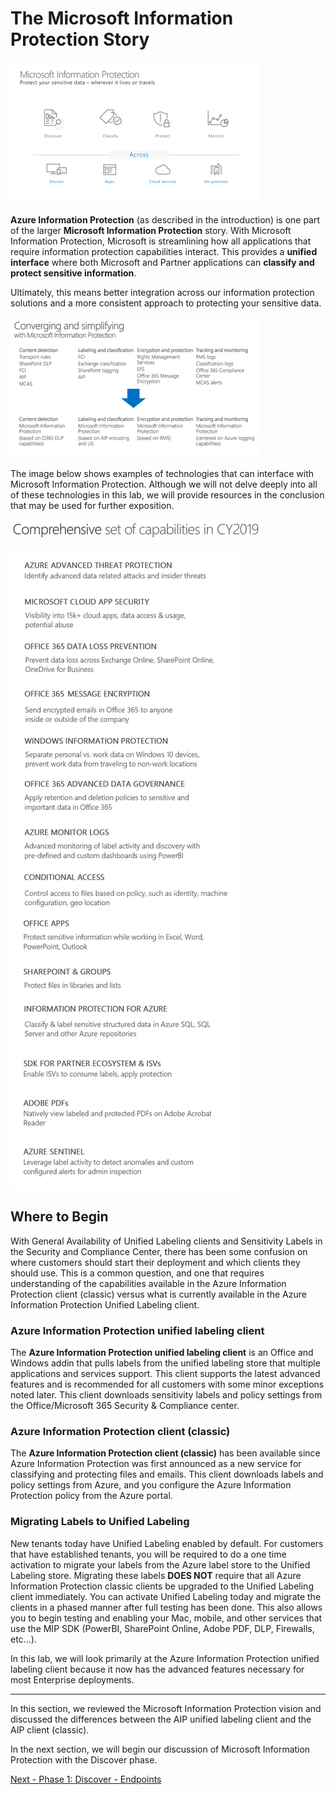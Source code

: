 # The Microsoft Information Protection Story

![](./media/MIPall.png) 

**Azure Information Protection** (as described in the introduction) is one part of the larger **Microsoft Information Protection** story.  With Microsoft Information Protection, Microsoft is streamlining how all applications that require information protection capabilities interact.  This provides a **unified interface** where both Microsoft and Partner applications can **classify and protect sensitive information**. 

Ultimately, this means better integration across our information protection solutions and a more consistent approach to protecting your sensitive data.

![](./media/MIPsimplify.png) 

The image below shows examples of technologies that can interface with Microsoft Information Protection. Although we will not delve deeply into all of these technologies in this lab, we will provide resources in the conclusion that may be used for further exposition.  

![](./media/MIPCapabilities.png)

![](./media/MIP.png) 

## Where to Begin

With General Availability of Unified Labeling clients and Sensitivity Labels in the Security and Compliance Center, there has been some confusion on where customers should start their deployment and which clients they should use. This is a common question, and one that requires understanding of the capabilities available in the Azure Information Protection client (classic) versus what is currently available in the Azure Information Protection Unified Labeling client. 

### Azure Information Protection unified labeling client 

The **Azure Information Protection unified labeling client** is an Office and Windows addin that pulls labels from the unified labeling store that multiple applications and services support. This client supports the latest advanced features and is recommended for all customers with some minor exceptions noted later. This client downloads sensitivity labels and policy settings from the Office/Microsoft 365 Security & Compliance center. 

### Azure Information Protection client (classic) 

The **Azure Information Protection client (classic)** has been available since Azure Information Protection was first announced as a new service for classifying and protecting files and emails. This client downloads labels and policy settings from Azure, and you configure the Azure Information Protection policy from the Azure portal. 

### Migrating Labels to Unified Labeling

New tenants today have Unified Labeling enabled by default.  For customers that have established tenants, you will be required to do a one time activation to migrate your labels from the Azure label store to the Unified Labeling store.  Migrating these labels **DOES NOT** require that all Azure Information Protection classic clients be upgraded to the Unified Labeling client immediately.  You can activate Unified Labeling today and migrate the clients in a phased manner after full testing has been done.  This also allows you to begin testing and enabling your Mac, mobile, and other services that use the MIP SDK (PowerBI, SharePoint Online, Adobe PDF, DLP, Firewalls, etc...).

In this lab, we will look primarily at the Azure Information Protection unified labeling client because it now has the advanced features necessary for most Enterprise deployments. 

---
In this section, we reviewed the Microsoft Information Protection vision and discussed the differences between the AIP unified labeling client and the AIP client (classic).

In the next section, we will begin our discussion of Microsoft Information Protection with the Discover phase.

[Next - Phase 1: Discover - Endpoints](1.Discovery.md)